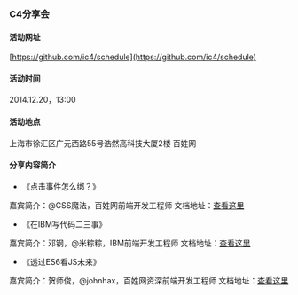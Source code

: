 ### C4分享会

#### 活动网址

[https://github.com/ic4/schedule](https://github.com/ic4/schedule)

#### 活动时间

2014.12.20，13:00

#### 活动地点

上海市徐汇区广元西路55号浩然高科技大厦2楼 百姓网

#### 分享内容简介

- 《点击事件怎么绑？》

嘉宾简介：@CSS魔法，百姓网前端开发工程师
文档地址：[查看这里](https://github.com/cssmagic/action/issues/11)

- 《在IBM写代码二三事》

嘉宾简介：邓钢，@米粽粽，IBM前端开发工程师
文档地址：[查看这里](http://myst729.github.io/assets/slides/2014-12-20-work-at-ibm/)

- 《透过ES6看JS未来》

嘉宾简介：贺师俊，@johnhax，百姓网资深前端开发工程师
文档地址：[查看这里](http://johnhax.net/2014/es6-js-future/)

